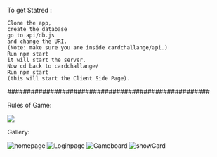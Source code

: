 To get Statred :


    Clone the app,
    create the database
    go to api/db.js
    and change the URI.
    (Note: make sure you are inside cardchallange/api.)
    Run npm start 
    it will start the server.
    Now cd back to cardchallange/ 
    Run npm start 
    (this will start the Client Side Page).



####################################################


Rules of Game:

      
   ![](https://img.republicworld.com/republic-prod/stories/images/15863215815e8d58ad01c6a.jpeg)
   
Gallery:

   ![homepage](https://user-images.githubusercontent.com/72463141/128457739-db025b4b-f1ee-45ab-99c3-7b7f9f0015ce.JPG)
   ![Loginpage](https://user-images.githubusercontent.com/72463141/128457791-b227be40-ca3c-4a01-b97f-b2e53aea4a7e.JPG)
   ![Gameboard](https://user-images.githubusercontent.com/72463141/128457810-4499caf5-9252-4671-ade3-d06e5a3f8124.JPG)
   ![showCard](https://user-images.githubusercontent.com/72463141/128457826-646cc044-ccd9-4340-84a0-d2035625c8c5.JPG)
